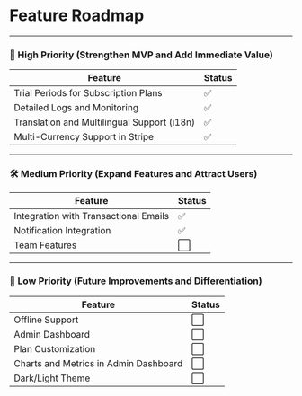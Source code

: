 # **Feature Roadmap**

---

### **🔧 High Priority (Strengthen MVP and Add Immediate Value)**

| **Feature**                                        | **Status** |
|----------------------------------------------------|------------|
| Trial Periods for Subscription Plans               | ✅         |
| Detailed Logs and Monitoring                       | ✅         |
| Translation and Multilingual Support (i18n)        | ✅         |
| Multi-Currency Support in Stripe                   | ✅         |


---

### **🛠️ Medium Priority (Expand Features and Attract Users)**

| **Feature**                                        | **Status** |
|----------------------------------------------------|------------|
| Integration with Transactional Emails              | ✅         |
| Notification Integration                           | ✅         |
| Team Features                                      | ⬜         |


---

### **🚀 Low Priority (Future Improvements and Differentiation)**

| **Feature**                                        | **Status** |
|----------------------------------------------------|------------|
| Offline Support                                    | ⬜         |
| Admin Dashboard                                    | ⬜         |
| Plan Customization                                 | ⬜         |
| Charts and Metrics in Admin Dashboard              | ⬜         |
| Dark/Light Theme                                   | ⬜         |